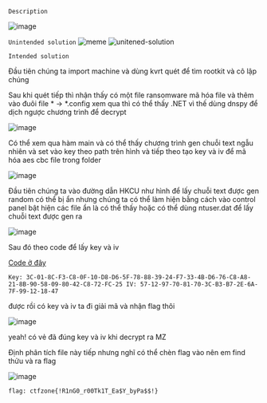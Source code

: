 `Description`

![image](https://github.com/hoanga2dtk68/CTFzone_quals_2023/assets/110059218/e040057a-705c-46b8-a3d7-7a2ad75db5c0)

`Unintended solution`
![meme](https://github.com/hoanga2dtk68/CTFzone_quals_2023/assets/110059218/6fcd614e-d8ae-4f63-835f-e8a62fcd9ad0)
![unitened-solution](https://github.com/hoanga2dtk68/CTFzone_quals_2023/assets/110059218/f06532a4-4d43-4465-b2a3-23d429874f95)

`Intended solution`

Đầu tiên chúng ta import machine và dùng kvrt quét để tìm rootkit và cô lập chúng

Sau khi quét tiếp thì nhận thấy có một file ransomware mã hóa file và thêm vào đuôi file * -> *.config xem qua thì có thể thấy .NET vì thế dùng dnspy để dịch ngược chương trình để decrypt

![image](https://github.com/hoanga2dtk68/CTFzone_quals_2023/assets/110059218/f624d5b2-10df-456b-9f1b-d700ba35ccf5)

Có thể xem qua hàm main và có thể thấy chương trình gen chuỗi text ngẫu nhiên và set vào key theo path trên hình và tiếp theo tạo key và iv để mã hóa aes cbc file trong folder

![image](https://github.com/hoanga2dtk68/CTFzone_quals_2023/assets/110059218/b3d2c58f-19ba-4d3e-ad7b-a559704845cb)

Đầu tiên chúng ta vào đường dẫn HKCU như hình để lấy chuỗi text được gen random có thể bị ẩn nhưng chúng ta có thể làm hiện bằng cách vào control panel bật hiện các file ẩn là có thể thấy hoặc có thể dùng ntuser.dat để lấy chuỗi text được gen ra

![image](https://github.com/hoanga2dtk68/CTFzone_quals_2023/assets/110059218/236a6061-3aa5-45e6-9d58-58f56eda30e5)

Sau đó theo code để lấy key và iv 

[Code ở đây](https://ideone.com/aJtGVC)

`Key: 3C-01-8C-F3-C8-0F-10-D8-D6-5F-78-88-39-24-F7-33-4B-D6-76-C8-A8-21-8B-90-58-09-80-42-C8-72-FC-25
 IV: 57-12-97-70-81-70-3C-B3-B7-2E-6A-7F-99-12-18-47`

được rồi có key và iv ta đi giải mã và nhận flag thôi

![image](https://github.com/hoanga2dtk68/CTFzone_quals_2023/assets/110059218/9312dbde-42e8-4bd5-b9f8-883b3178ffcd)

yeah! có vẻ đã đúng key và iv khi decrypt ra MZ 

Định phân tích file này tiếp nhưng nghĩ có thể chèn flag vào nên em find thửu và ra flag

![image](https://github.com/hoanga2dtk68/CTFzone_quals_2023/assets/110059218/8fd9155a-5409-4d78-ae31-4a91d542b41e)

`flag: ctfzone{!R1nG0_r00Tk1T_Ea$Y_byPa$$!}`
